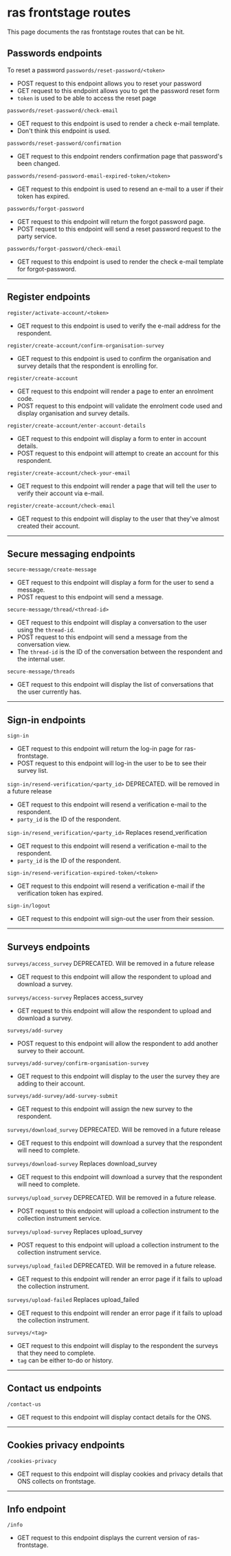 # ras frontstage routes

This page documents the ras frontstage routes that can be hit.

## Passwords endpoints

To reset a password
`passwords/reset-password/<token>`
* POST request to this endpoint allows you to reset your password
* GET request to this endpoint allows you to get the password reset form
* `token` is used to be able to access the reset page

`passwords/reset-password/check-email`
* GET request to this endpoint is used to render a check e-mail template.
* Don't think this endpoint is used.

`passwords/reset-password/confirmation`
* GET request to this endpoint renders confirmation page that password's been changed.

`passwords/resend-password-email-expired-token/<token>`
* GET request to this endpoint is used to resend an e-mail to a user if their token has expired.

`passwords/forgot-password`
* GET request to this endpoint will return the forgot password page.
* POST request to this endpoint will send a reset password request to the party service.

`passwords/forgot-password/check-email`
* GET request to this endpoint is used to render the check e-mail template for forgot-password.

---

## Register endpoints

`register/activate-account/<token>`
* GET request to this endpoint is used to verify the e-mail address for the respondent.

`register/create-account/confirm-organisation-survey`
* GET request to this endpoint is used to confirm the organisation and survey details that the respondent is enrolling for.

`register/create-account`
* GET request to this endpoint will render a page to enter an enrolment code.
* POST request to this endpoint will validate the enrolment code used and display organisation and survey details.

`register/create-account/enter-account-details`
* GET request to this endpoint will display a form to enter in account details.
* POST request to this endpoint will attempt to create an account for this respondent.

`register/create-account/check-your-email`
* GET request to this endpoint will render a page that will tell the user to verify their account via e-mail.

`register/create-account/check-email`
* GET request to this endpoint will display to the user that they've almost created their account.

---

## Secure messaging endpoints

`secure-message/create-message`
* GET request to this endpoint will display a form for the user to send a message.
* POST request to this endpoint will send a message.

`secure-message/thread/<thread-id>`
* GET request to this endpoint will display a conversation to the user using the `thread-id`.
* POST request to this endpoint will send a message from the conversation view.
* The `thread-id` is the ID of the conversation between the respondent and the internal user.

`secure-message/threads`
* GET request to this endpoint will display the list of conversations that the user currently has.

---

## Sign-in endpoints

`sign-in`
* GET request to this endpoint will return the log-in page for ras-frontstage.
* POST request to this endpoint will log-in the user to be to see their survey list.

`sign-in/resend-verification/<party_id>`    DEPRECATED. will be removed in a future release
* GET request to this endpoint will resend a verification e-mail to the respondent.
* `party_id` is the ID of the respondent.

`sign-in/resend_verification/<party_id>`       Replaces resend_verification 
* GET request to this endpoint will resend a verification e-mail to the respondent.
* `party_id` is the ID of the respondent.

`sign-in/resend-verification-expired-token/<token>`
* GET request to this endpoint will resend a verification e-mail if the verification token has expired.

`sign-in/logout`
* GET request to this endpoint will sign-out the user from their session.

---

## Surveys endpoints

`surveys/access_survey`    DEPRECATED. Will be removed in a future release
* GET request to this endpoint will allow the respondent to upload and download a survey.

`surveys/access-survey`    Replaces access_survey
* GET request to this endpoint will allow the respondent to upload and download a survey.

`surveys/add-survey`
* POST request to this endpoint will allow the respondent to add another survey to their account.

`surveys/add-survey/confirm-organisation-survey`
* GET request to this endpoint will display to the user the survey they are adding to their account.

`surveys/add-survey/add-survey-submit`
* GET request to this endpoint will assign the new survey to the respondent.

`surveys/download_survey`   DEPRECATED. Will be removed in a future release
* GET request to this endpoint will download a survey that the respondent will need to complete.

`surveys/download-survey`   Replaces download_survey
* GET request to this endpoint will download a survey that the respondent will need to complete.

`surveys/upload_survey`     DEPRECATED. Will be removed in a future release.
* POST request to this endpoint will upload a collection instrument to the collection instrument service.

`surveys/upload-survey`     Replaces upload_survey
* POST request to this endpoint will upload a collection instrument to the collection instrument service.

`surveys/upload_failed`     DEPRECATED. Will be removed in a future release.
* GET request to this endpoint will render an error page if it fails to upload the collection instrument.

`surveys/upload-failed`     Replaces upload_failed
* GET request to this endpoint will render an error page if it fails to upload the collection instrument.

`surveys/<tag>`
* GET request to this endpoint will display to the respondent the surveys that they need to complete.
* `tag` can be either to-do or history.

---

## Contact us endpoints

`/contact-us`
* GET request to this endpoint will display contact details for the ONS.

---

## Cookies privacy endpoints

`/cookies-privacy`
* GET request to this endpoint will display cookies and privacy details that ONS collects on frontstage.

---

## Info endpoint

`/info`
* GET request to this endpoint displays the current version of ras-frontstage.